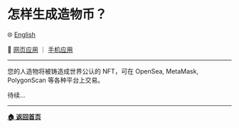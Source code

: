 # 怎样生成造物币？

🌐 [English](./_enus.md)

<!-- 🌎 待定 -->

🚀 [网页应用](https://u.babelyx.com) ｜ [手机应用](https://links.babelyx.com)

---

您的人造物将被铸造成世界公认的 NFT，可在 OpenSea, MetaMask, PolygonScan 等各种平台上交易。

待续...

---

[**🏠 返回首页**](../../_zhcn.md)
